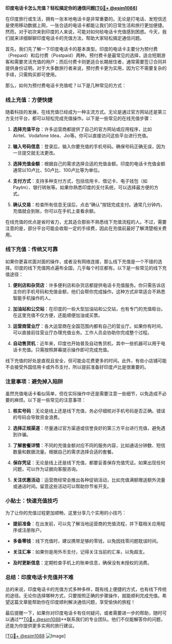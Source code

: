 **印度电话卡怎么充值？轻松搞定你的通信问题[[TG💪+ @esim1088](https://t.me/s/esim1088)]**

在印度旅行或生活，拥有一张本地电话卡是非常重要的。无论是打电话、发短信还是使用移动数据上网，一张合适的电话卡都能让我们的日常生活和旅行更加便捷。然而，对于初次来到印度的人来说，可能对如何给电话卡充值感到困惑。今天，我们就来详细聊聊印度电话卡的充值方法，帮助大家轻松搞定通信问题。

首先，我们先了解一下印度电话卡的基本类型。印度的电话卡主要分为预付费（Prepaid）和后付费（Postpaid）两种。预付费卡是最常见的选择，适合短期游客和需要灵活充值的用户；而后付费卡则更适合长期居住者，通常需要签订合同并提供身份证明。对于大多数旅行者来说，预付费卡更为实用，因为它不需要复杂的手续，只需购买即可使用。

那么，如何为预付费电话卡充值呢？以下是几种常见的方式：

### **线上充值：方便快捷**
随着科技的发展，在线充值已经成为一种主流方式。无论是通过官方网站还是第三方支付平台，都可以轻松完成充值操作。以下是一些常见的在线充值步骤：

1. **选择充值平台**：许多运营商都提供了自己的官方网站或应用程序，比如Airtel、Vodafone Idea、Jio等。你可以直接访问这些平台进行充值。
   
2. **输入号码信息**：登录后，输入你要充值的手机号码。确保号码正确无误，因为一旦提交就无法更改。

3. **选择充值金额**：根据自己的需求选择合适的充值金额。印度的电话卡充值金额通常以10卢比、50卢比、100卢比等为单位。

4. **支付方式**：支持多种支付方式，包括信用卡、借记卡、电子钱包（如Paytm）、银行转账等。如果你熟悉印度的支付系统，可以选择最方便的方式。

5. **确认交易**：检查所有信息无误后，点击“确认”按钮完成支付。通常几分钟内，充值就会到账，你可以在手机上查看余额。

在线充值的优点是省时省力，尤其适合那些不熟悉线下充值流程的人。不过，需要注意的是，部分平台可能会收取一定的手续费，因此在充值前最好了解清楚相关费用。

### **线下充值：传统又可靠**
如果你更喜欢面对面的操作，或者没有网络连接，那么线下充值是一个不错的选择。印度的线下充值网点遍布全国，几乎每个村庄都有。以下是一些常见的线下充值途径：

1. **便利店和杂货店**：许多便利店和杂货店都提供电话卡充值服务。你只需告诉店主你的手机号码和充值金额，他们会帮你完成操作。这种方式非常适合不熟悉智能手机操作的人。

2. **加油站和公交站**：在印度的一些大型加油站和公交站，也有专门的充值柜台。在这里充值不仅方便，还能顺便加油或买票。

3. **运营商营业厅**：各大运营商在全国范围内都有自己的营业厅。如果你有时间，可以直接前往营业厅办理充值业务。工作人员会协助你完成整个过程。

4. **自动售货机**：近年来，印度也开始普及自动售货机，其中一些机器可以用于电话卡充值。只需按照屏幕提示操作即可完成充值。

线下充值的好处是直观且安全，但可能会花费更多的时间。此外，有些小店铺可能不会接受外国信用卡或外币支付，所以提前准备好印度卢比是很重要的。

### **注意事项：避免掉入陷阱**
虽然充值电话卡看似简单，但在实际操作中还是需要注意一些细节，以免造成不必要的麻烦。以下是一些常见的注意事项：

1. **核实号码**：无论是线上还是线下充值，务必仔细核对手机号码是否正确。错误的号码会导致资金浪费。

2. **选择正规渠道**：尽量通过官方渠道或信誉良好的第三方平台进行充值，避免遇到诈骗。

3. **了解套餐详情**：不同的充值金额对应不同的服务内容，比如通话分钟数、短信数量和数据流量。根据自己的需求选择合适的套餐。

4. **保存凭证**：无论是线上还是线下充值，都要妥善保存充值凭证。如果出现任何问题，可以作为证据向客服咨询。

5. **关注优惠活动**：运营商经常会推出各种促销活动，比如充值满额赠送额外流量或通话时间。留意这些活动可以帮助你节省开支。

### **小贴士：快速充值技巧**
为了让你的充值过程更加顺畅，这里分享几个实用的小技巧：

- **提前准备**：在出发前，可以先了解当地运营商的充值流程，并下载相关应用程序或注册账户。
  
- **多备零钱**：线下充值时，建议携带足够的零钱，以免因找零问题耽误时间。

- **关注汇率**：如果你是用外币支付，记得关注当前的汇率，以免超支。

- **及时更新信息**：定期检查手机上的账单信息，确保没有未授权的消费。

### **总结：印度电话卡充值并不难**
总的来说，印度电话卡的充值方式多种多样，既有线上便捷的方式，也有线下传统的途径。无论你选择哪种方式，只要按照正确的步骤操作，就能顺利完成充值。希望这篇文章能帮助你在印度顺利解决通信问题，享受愉快的旅程！

最后提醒一下，如果你对印度电话卡有任何疑问，或者需要进一步的帮助，随时可以通过**[TG💪+ @esim1088](https://t.me/s/esim1088)**联系我们的专业团队。他们不仅能解答你的问题，还能为你提供更多实用的旅行建议。

[[TG💪+ @esim1088](https://t.me/s/esim1088) ![Image](https://i.postimg.cc/4NQfJmqS/Snipaste-2025-05-13-00-14-12.png)]